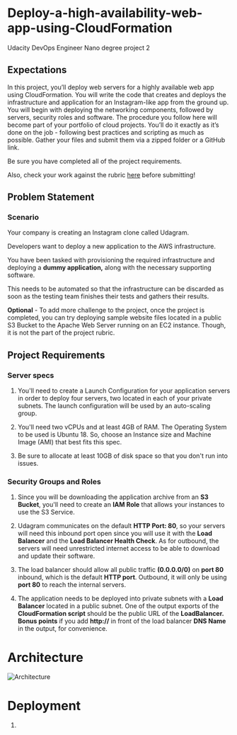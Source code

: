 # Deploy-a-high-availability-web-app-using-CloudFormation
Udacity DevOps Engineer Nano degree project 2

## Expectations
In this project, you’ll deploy web servers for a highly available web app using CloudFormation. You will write the code that creates and deploys the infrastructure and application for an Instagram-like app from the ground up. You will begin with deploying the networking components, followed by servers, security roles and software. The procedure you follow here will become part of your portfolio of cloud projects. You’ll do it exactly as it’s done on the job - following best practices and scripting as much as possible.
Gather your files and submit them via a zipped folder or a GitHub link.

Be sure you have completed all of the project requirements.

Also, check your work against the rubric [here](https://review.udacity.com/#!/rubrics/2556/view) before submitting!


## Problem Statement
### Scenario
Your company is creating an Instagram clone called Udagram.

Developers want to deploy a new application to the AWS infrastructure.

You have been tasked with provisioning the required infrastructure and deploying a **dummy  application,** along with the necessary supporting software.

This needs to be automated so that the infrastructure can be discarded as soon as the testing team finishes their tests and gathers their results.

**Optional** - To add more challenge to the project, once the project is completed, you can try deploying sample website files located in a public S3 Bucket to the Apache Web Server running on an EC2 instance. Though, it is not the part of the project rubric.


## Project Requirements
### Server specs

1. You'll need to create a Launch Configuration for your application servers in order to deploy four servers, two located in each of your private subnets. The launch configuration will be used by an auto-scaling group.

2. You'll need two vCPUs and at least 4GB of RAM. The Operating System to be used is Ubuntu 18. So, choose an Instance size and Machine Image (AMI) that best fits this spec.

3. Be sure to allocate at least 10GB of disk space so that you don't run into issues. 


### Security Groups and Roles

1. Since you will be downloading the application archive from an **S3 Bucket**, you'll need to create an **IAM Role** that allows your instances to use the S3 Service.

2. Udagram communicates on the default **HTTP Port: 80**, so your servers will need this inbound port open since you will use it with the **Load Balancer** and the **Load Balancer Health Check**. As for outbound, the servers will need unrestricted internet access to be able to download and update their software.

3. The load balancer should allow all public traffic **(0.0.0.0/0)** on **port 80** inbound, which is the default **HTTP port**. Outbound, it will only be using **port 80** to reach the internal servers.

4. The application needs to be deployed into private subnets with a **Load Balancer** located in a public subnet.
One of the output exports of the **CloudFormation script** should be the public URL of the **LoadBalancer. Bonus points** if you add **http://** in front of the load balancer **DNS Name** in the output, for convenience.

# Architecture 
![Architecture](./architecure.jpeg)

# Deployment

1. 
